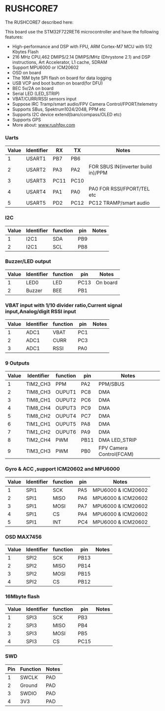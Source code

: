 # RUSHCORE7

The RUSHCORE7 described here:

This board use the STM32F722RET6 microcontroller and have the following features:

- High-performance and DSP with FPU, ARM Cortex-M7 MCU with 512 Kbytes Flash
- 216 MHz CPU,462 DMIPS/2.14 DMIPS/MHz (Dhrystone 2.1) and DSP instructions, Art Accelerator, L1 cache, SDRAM
- Support MPU6000 or ICM20602
- OSD on board
- The 16M byte SPI flash on board for data logging
- USB VCP and boot button on board(for DFU)
- BEC 5v/2A on board
- Serial LED (LED_STRIP)
- VBAT/CURR/RSSI sensors input
- Suppose IRC Tramp/smart audio/FPV Camera Control/FPORT/telemetry
- Supports SBus, Spektrum1024/2048, PPM etc
- Supports I2C device extend(baro/compass/OLED etc)
- Supports GPS
- More about: www.rushfpv.com

### Uarts

| Value | Identifier | RX   | TX   | Notes                              |
| ----- | ---------- | ---- | ---- | ---------------------------------- |
| 1     | USART1     | PB7  | PB6  |                                    |
| 2     | USART2     | PA3  | PA2  | FOR SBUS IN(inverter build in)/PPM |
| 3     | USART3     | PC11 | PC10 |                                    |
| 4     | USART4     | PA1  | PA0  | PA0 FOR RSSI/FPORT/TEL etc         |
| 5     | USART5     | PD2  | PC12 | PC12 TRAMP/smart audio             |

### I2C

| Value | Identifier | function | pin | Notes |
| ----- | ---------- | -------- | --- | ----- |
| 1     | I2C1       | SDA      | PB9 |
| 2     | I2C1       | SCL      | PB8 |

### Buzzer/LED output

| Value | Identifier | function | pin  | Notes    |
| ----- | ---------- | -------- | ---- | -------- |
| 1     | LED0       | LED      | PC13 | On board |
| 2     | Buzzer     | BEE      | PB1  |

### VBAT input with 1/10 divider ratio,Current signal input,Analog/digit RSSI input

| Value | Identifier | function | pin | Notes |
| ----- | ---------- | -------- | --- | ----- |
| 1     | ADC1       | VBAT     | PC1 |
| 2     | ADC1       | CURR     | PC3 |
| 3     | ADC1       | RSSI     | PA0 |

### 9 Outputs

| Value | Identifier | function | pin  | Notes                    |
| ----- | ---------- | -------- | ---- | ------------------------ |
| 1     | TIM2_CH3   | PPM      | PA2  | PPM/SBUS                 |
| 2     | TIM8_CH3   | OUPUT1   | PC8  | DMA                      |
| 3     | TIM8_CH1   | OUPUT2   | PC6  | DMA                      |
| 4     | TIM8_CH4   | OUPUT3   | PC9  | DMA                      |
| 5     | TIM8_CH2   | OUPUT4   | PC7  | DMA                      |
| 6     | TIM1_CH1   | OUPUT5   | PA8  | DMA                      |
| 7     | TIM1_CH2   | OUPUT6   | PA9  | DMA                      |
| 8     | TIM2_CH4   | PWM      | PB11 | DMA LED_STRIP            |
| 9     | TIM3_CH3   | PWM      | PB0  | FPV Camera Control(FCAM) |

### Gyro & ACC ,support ICM20602 and MPU6000

| Value | Identifier | function | pin | Notes              |
| ----- | ---------- | -------- | --- | ------------------ |
| 1     | SPI1       | SCK      | PA5 | MPU6000 & ICM20602 |
| 2     | SPI1       | MISO     | PA6 | MPU6000 & ICM20602 |
| 3     | SPI1       | MOSI     | PA7 | MPU6000 & ICM20602 |
| 4     | SPI1       | CS       | PA4 | MPU6000 & ICM20602 |
| 5     | SPI1       | INT      | PC4 | MPU6000 & ICM20602 |

### OSD MAX7456

| Value | Identifier | function | pin  | Notes |
| ----- | ---------- | -------- | ---- | ----- |
| 1     | SPI2       | SCK      | PB13 |
| 2     | SPI2       | MISO     | PB14 |
| 3     | SPI2       | MOSI     | PB15 |
| 4     | SPI2       | CS       | PB12 |

### 16Mbyte flash

| Value | Identifier | function | pin  | Notes |
| ----- | ---------- | -------- | ---- | ----- |
| 1     | SPI3       | SCK      | PB3  |
| 2     | SPI3       | MISO     | PB4  |
| 3     | SPI3       | MOSI     | PB5  |
| 4     | SPI3       | CS       | PC15 |

### SWD

| Pin | Function | Notes |
| --- | -------- | ----- |
| 1   | SWCLK    | PAD   |
| 2   | Ground   | PAD   |
| 3   | SWDIO    | PAD   |
| 4   | 3V3      | PAD   |
